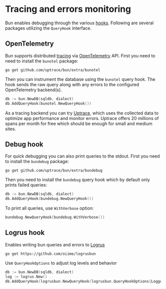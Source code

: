 # Tracing and errors monitoring

Bun enables debugging through the various [hooks](hooks.md). Following are several packages
utilizing the `QueryHook` interface.

## OpenTelemetry

Bun supports distributed [tracing](https://docs.uptrace.dev/guide/tracing.html) via
[OpenTelemetry](https://opentelemetry.io/) API. First you need to need to install the `bunotel`
package:

```shell
go get github.com/uptrace/bun/extra/bunotel
```

Then you can instrument the database using the `bunotel` query hook. The hook sends the raw query
along with any errors to the configured OpenTelemetry backend(s).

```go
db := bun.NewDB(sqldb, dialect)
db.AddQueryHook(bunotel.NewQueryHook())
```

As a tracing backend you can try [Uptrace](https://uptrace.dev/?utm_source=bun), which uses the
collected data to optimize app performance and monitor errors. Uptrace offers 20 millions of spans
per month for free which should be enough for small and medium sites.

## Debug hook

For quick debugging you can also print queries to the stdout. First you need to install the
`bundebug` package:

```shell
go get github.com/uptrace/bun/extra/bundebug
```

Then you need to install the `bundebug` query hook which by default only prints failed queries:

```go
db := bun.NewDB(sqldb, dialect)
db.AddQueryHook(bundebug.NewQueryHook())
```

To print all queries, use `WithVerbose` option:

```go
bundebug.NewQueryHook(bundebug.WithVerbose())
```

## Logrus hook

Enables writing bun queries and errors to [Logrus](https://github.com/sirupsen/logrus)

```shell
go get https://github.com/oiime/logrusbun
```

Use `QueryHookOptions` to adjust log levels and behavior

```go
db := bun.NewDB(sqldb, dialect)
log := logrus.New()
db.AddQueryHook(logrusbun.NewQueryHook(logrusbun.QueryHookOptions{Logger: log}))
```
